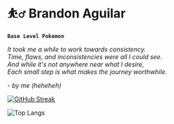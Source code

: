 # ⛹️‍♂️ Brandon Aguilar

**`Base Level Pokemon`**

*It took me a while to work towards consistency.* <br>
*Time, flaws, and inconsistencies were all I could see.* <br>
*And while it's not anywhere near what I desire,* <br>
*Each small step is what makes the journey worthwhile.* <br>

*- by me (heheheh)*

[![GitHub Streak](https://github-readme-streak-stats.herokuapp.com?user=brando008&theme=tokyonight&exclude_days=Sat)](https://git.io/streak-stats)

<!-- [![Anurag's GitHub stats](https://github-readme-stats.vercel.app/api?username=brando008&show_icons=true&theme=tokyonight&rank_icon=github)](https://github.com/anuraghazra/github-readme-stats) -->

![Top Langs](https://github-readme-stats.vercel.app/api/top-langs/?username=brando008&layout=compact&theme=tokyonight)
